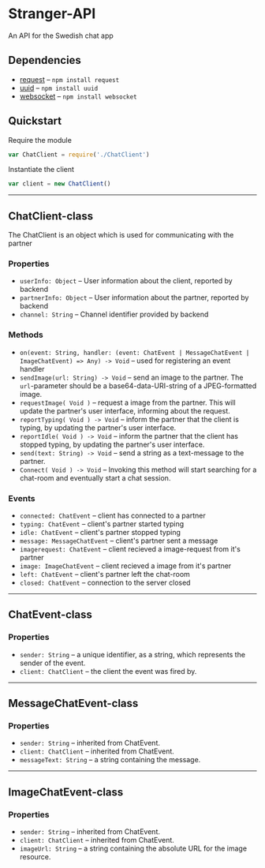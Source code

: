 # Stranger-API
An API for the Swedish chat app

## Dependencies
* [request](https://www.npmjs.com/package/request) – `npm install request`
* [uuid](https://www.npmjs.com/package/uuid) – `npm install uuid`
* [websocket](https://www.npmjs.com/package/websocket) – `npm install websocket`

## Quickstart
Require the module
```javascript
var ChatClient = require('./ChatClient')
```

Instantiate the client
```javascript
var client = new ChatClient()
```
***
## ChatClient-class
The ChatClient is an object which is used for communicating with the partner
### Properties
* `userInfo: Object` – User information about the client, reported by backend
* `partnerInfo: Object` – User information about the partner, reported by backend
* `channel: String` – Channel identifier provided by backend

### Methods
* `on(event: String, handler: (event: ChatEvent | MessageChatEvent | ImageChatEvent) => Any) -> Void` – used for registering an event handler
* `sendImage(url: String) -> Void` – send an image to the partner. The `url`-parameter should be a base64-data-URI-string of a JPEG-formatted image.
* `requestImage( Void )` – request a image from the partner. This will update the partner's user interface, informing about the request.
* `reportTyping( Void ) -> Void` – inform the partner that the client is typing, by updating the partner's user interface.
* `reportIdle( Void ) -> Void` – inform the partner that the client has stopped typing, by updating the partner's user interface.
* `send(text: String) -> Void` – send a string as a text-message to the partner.
* `Connect( Void ) -> Void` – Invoking this method will start searching for a chat-room and eventually start a chat session.

### Events
* `connected: ChatEvent` – client has connected to a partner
* `typing: ChatEvent` – client's partner started typing
* `idle: ChatEvent` – client's partner stopped typing
* `message: MessageChatEvent` – client's partner sent a message
* `imagerequest: ChatEvent` – client recieved a image-request from it's partner
* `image: ImageChatEvent` – client recieved a image from it's partner
* `left: ChatEvent` – client's partner left the chat-room
* `closed: ChatEvent` – connection to the server closed
***
## ChatEvent-class
### Properties
* `sender: String` – a unique identifier, as a string, which represents the sender of the event.
* `client: ChatClient` – the client the event was fired by.
***
## MessageChatEvent-class
### Properties
* `sender: String` – inherited from ChatEvent.
* `client: ChatClient` – inherited from ChatEvent.
* `messageText: String` – a string containing the message.
***
## ImageChatEvent-class
### Properties
* `sender: String` – inherited from ChatEvent.
* `client: ChatClient` – inherited from ChatEvent.
* `imageUrl: String` – a string containing the absolute URL for the image resource.
